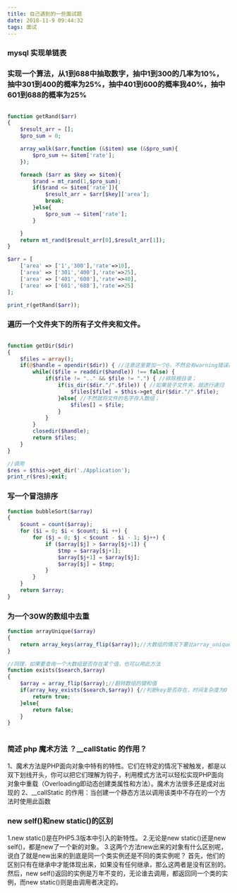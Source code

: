 ```yaml
---
title: 自己遇到的一些面试题
date: 2018-11-9 09:44:32
tags: 面试
---
```

### mysql 实现单链表

### 实现一个算法，从1到688中抽取数字，抽中1到300的几率为10%，抽中301到400的概率为25%，抽中401到600的概率我40%，抽中601到688的概率为25%
```php

function getRand($arr)
{
    $result_arr = [];
    $pro_sum = 0;

    array_walk($arr,function (&$item) use (&$pro_sum){
        $pro_sum += $item['rate'];
    });

    foreach ($arr as $key => $item){
        $rand = mt_rand(1,$pro_sum);
        if($rand <= $item['rate']){
            $result_arr = $arr[$key]['area'];
            break;
        }else{
            $pro_sum -= $item['rate'];
        }

    }
    return mt_rand($result_arr[0],$result_arr[1]);
}

$arr = [
    ['area' => ['1','300'],'rate'=>10],
    ['area' => ['301','400'],'rate'=>25],
    ['area' => ['401','600'],'rate'=>40],
    ['area' => ['601','688'],'rate'=>25]
];

print_r(getRand($arr));
```


### 遍历一个文件夹下的所有子文件夹和文件。
```php

function getDir($dir) 
{
    $files = array();
    if(@$handle = opendir($dir)) { //注意这里要加一个@，不然会有warning错误提示：）
        while(($file = readdir($handle)) !== false) {
            if($file != ".." && $file != ".") { //排除根目录；
                if(is_dir($dir."/".$file)) { //如果是子文件夹，就进行递归
                    $files[$file] = $this->get_dir($dir."/".$file);
                }else{ //不然就将文件的名字存入数组；
                    $files[] = $file;
                }
            }
        }
        closedir($handle);
        return $files;
    }
}

//调用
$res = $this->get_dir('./Application');
print_r($res);exit;

```

### 写一个冒泡排序

```php
function bubbleSort($array)
{
    $count = count($array);
    for ($i = 0; $i < $count; $i ++) { 
        for ($j = 0; $j < $count - $i - 1; $j++) { 
            if ($array[$j] > $array[$j+1]) {
                $tmp = $array[$j+1];
                $array[$j+1] = $array[$j];
                $array[$j] = $tmp;
            }
        }
    }
    return $array;
}
```

### 为一个30W的数组中去重

```php
function arrayUnique($array)
{
    return array_keys(array_flip($array));//大数组的情况下要比array_unique()快很多
}

//同理，如果要查询一个大数组是否存在某个值，也可以用此方法
function exists($search,$array)
{
    $array = array_flip($array);//翻转数组的键和值
    if(array_key_exists($search,$array)) {//判断key是否存在，时间复杂度为O（1）
        return true;
    }else{
        return false;
    }
}
    
```
### 简述 php 魔术方法 ？__callStatic 的作用？
1、魔术方法是PHP面向对象中特有的特性。它们在特定的情况下被触发，都是以双下划线开头，你可以把它们理解为钩子，利用模式方法可以轻松实现PHP面向对象中重载（Overloading即动态创建类属性和方法）。魔术方法很多还是成对出现的
2、__callStatic 的作用：当创建一个静态方法以调用该类中不存在的一个方法时使用此函数

### new self()和new static()的区别
1.new static()是在PHP5.3版本中引入的新特性。
2.无论是new static()还是new self()，都是new了一个新的对象。
3.这两个方法new出来的对象有什么区别呢，说白了就是new出来的到底是同一个类实例还是不同的类实例呢？
首先，他们的区别只有在继承中才能体现出来，如果没有任何继承，那么这两者是没有区别的。
然后，new self()返回的实例是万年不变的，无论谁去调用，都返回同一个类的实例，而new static()则是由调用者决定的。
